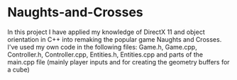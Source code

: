 # Naughts-and-Crosses
In this project I have applied my knowledge of DirectX 11 and object orientation in C++ into remaking the popular game Naughts and Crosses. I've used my own code in the following files: Game.h, Game.cpp, Controller.h, Controller.cpp, Entities.h, Entities.cpp and parts of the main.cpp file (mainly player inputs and for creating the geometry buffers for a cube)
